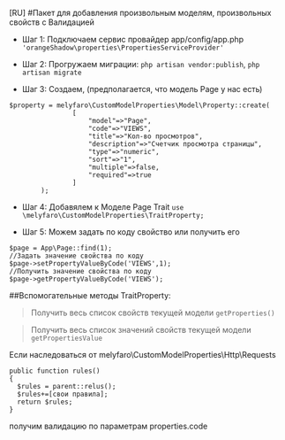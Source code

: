 [RU]
#Пакет для добавления произвольным моделям, произвольных свойств с Валидацией

* Шаг 1: Подключаем сервис провайдер app/config/app.php
` 'orangeShadow\properties\PropertiesServiceProvider' `

* Шаг 2: Прогружаем миграции: 
` php artisan vendor:publish `, `php artisan migrate`

* Шаг 3: Создаем, (предполагается, что модель Page у нас есть)
```
$property = melyfaro\CustomModelProperties\Model\Property::create(
				[
					"model"=>"Page",
					"code"=>"VIEWS",
					"title"=>"Кол-во просмотров",
					"description"=>"Счетчик просмотра страницы",
					"type"=>"numeric",
					"sort"=>"1",
					"multiple"=>false,
					"required"=>true
				]
		);
```
* Шаг 4: Добавялем к Моделе Page Trait
`use \melyfaro\CustomModelProperties\TraitProperty;`

* Шаг 5: Можем задать по коду свойство или получить его 
```
$page = App\Page::find(1);
//Задать значение свойства по коду 
$page->setPropertyValueByCode('VIEWS',1);
//Получить значение свойства по коду
$page->getPropertyValueByCode('VIEWS');
```


##Вспомогательные методы TraitProperty:
>Получить весь список свойств текущей модели
`getProperties()`

>Получить весь список значений свойств текущей модели
`getPropertiesValue`

Если наследоваться от melyfaro\CustomModelProperties\Http\Requests 
```
public function rules()
{
  $rules = parent::relus();
  $rules+=[свои правила];
  return $rules;
}
```
получим валидацию по параметрам properties.code
